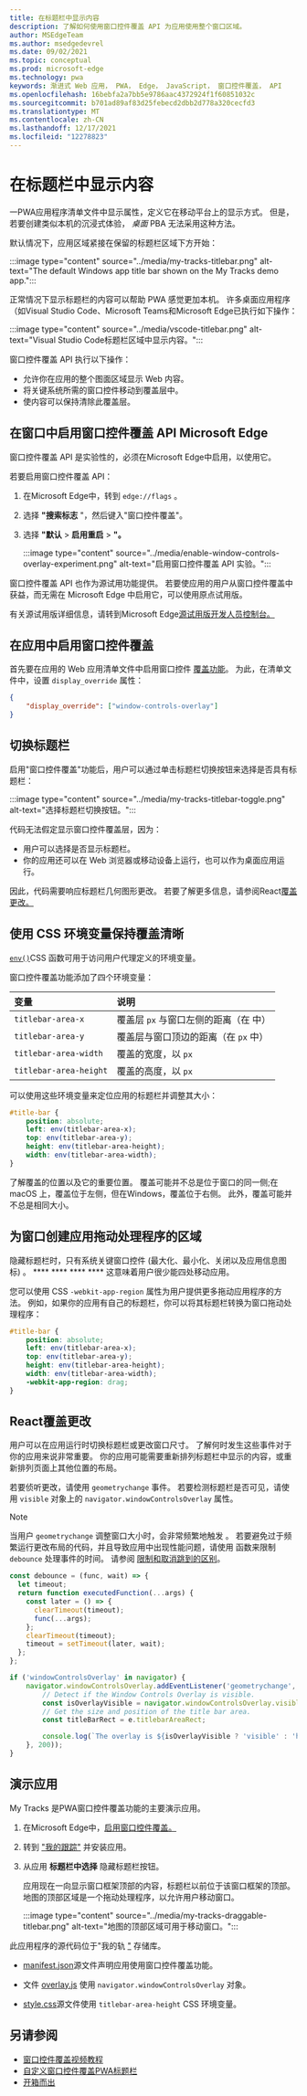 ```yaml
---
title: 在标题栏中显示内容
description: 了解如何使用窗口控件覆盖 API 为应用使用整个窗口区域。
author: MSEdgeTeam
ms.author: msedgedevrel
ms.date: 09/02/2021
ms.topic: conceptual
ms.prod: microsoft-edge
ms.technology: pwa
keywords: 渐进式 Web 应用， PWA， Edge， JavaScript， 窗口控件覆盖， API
ms.openlocfilehash: 16bebfa2a7bb5e9786aac4372924f1f60851032c
ms.sourcegitcommit: b701ad89af83d25febecd2dbb2d778a320cecfd3
ms.translationtype: MT
ms.contentlocale: zh-CN
ms.lasthandoff: 12/17/2021
ms.locfileid: "12278823"
---
```

# <a name="display-content-in-the-title-bar"></a>在标题栏中显示内容

一PWA应用程序清单文件中显示属性，定义它在移动平台上的显示方式。 [](https://developer.mozilla.org/docs/Web/Manifest/display)  但是，若要创建类似本机的沉浸式体验， _桌面_ PBA 无法采用这种方法。

默认情况下，应用区域紧接在保留的标题栏区域下方开始：

:::image type="content" source="../media/my-tracks-titlebar.png" alt-text="The default Windows app title bar shown on the My Tracks demo app.":::

正常情况下显示标题栏的内容可以帮助 PWA 感觉更加本机。  许多桌面应用程序（如Visual Studio Code、Microsoft Teams和Microsoft Edge已执行如下操作：

:::image type="content" source="../media/vscode-titlebar.png" alt-text="Visual Studio Code标题栏区域中显示内容。":::

窗口控件覆盖 API 执行以下操作：
*  允许你在应用的整个图面区域显示 Web 内容。
*  将关键系统所需的窗口控件移动到覆盖层中。
*  使内容可以保持清除此覆盖层。


<!-- ====================================================================== -->
## <a name="enable-the-window-controls-overlay-api-in-microsoft-edge"></a>在窗口中启用窗口控件覆盖 API Microsoft Edge

窗口控件覆盖 API 是实验性的，必须在Microsoft Edge中启用，以使用它。

若要启用窗口控件覆盖 API：

1.  在Microsoft Edge中，转到 `edge://flags` 。
1.  选择 **"搜索标志** "，然后键入"窗口控件覆盖"。
1.  选择 **"默认**  >  **启用重启**  >  **"。**

    :::image type="content" source="../media/enable-window-controls-overlay-experiment.png" alt-text="启用窗口控件覆盖 API 实验。":::

窗口控件覆盖 API 也作为源试用功能提供。  若要使应用的用户从窗口控件覆盖中获益，而无需在 Microsoft Edge 中启用它，可以使用原点试用版。

有关源试用版详细信息，请转到Microsoft Edge[源试用版开发人员控制台。](https://developer.microsoft.com/microsoft-edge/origin-trials)


<!-- ====================================================================== -->
## <a name="enable-the-window-controls-overlay-in-your-app"></a>在应用中启用窗口控件覆盖

首先要在应用的 Web 应用清单文件中启用窗口控件 [覆盖功能](./web-app-manifests.md)。  为此，在清单文件中，设置 `display_override` 属性：

```json
{
    "display_override": ["window-controls-overlay"]
}
```


<!-- ====================================================================== -->
## <a name="toggle-the-title-bar"></a>切换标题栏

启用"窗口控件覆盖"功能后，用户可以通过单击标题栏切换按钮来选择是否具有标题栏：

:::image type="content" source="../media/my-tracks-titlebar-toggle.png" alt-text="选择标题栏切换按钮。":::

代码无法假定显示窗口控件覆盖层，因为：
*  用户可以选择是否显示标题栏。
*  你的应用还可以在 Web 浏览器或移动设备上运行，也可以作为桌面应用运行。

因此，代码需要响应标题栏几何图形更改。  若要了解更多信息，请参阅React[覆盖更改。](#react-to-overlay-changes)


<!-- ====================================================================== -->
## <a name="use-css-environment-variables-to-stay-clear-of-the-overlay"></a>使用 CSS 环境变量保持覆盖清晰

[`env()`](https://developer.mozilla.org/docs/Web/CSS/env)CSS 函数可用于访问用户代理定义的环境变量。

窗口控件覆盖功能添加了四个环境变量：

| 变量 | 说明 |
|:--- |:---
| `titlebar-area-x` | 覆盖层 `px` 与窗口左侧的距离（在 中） |
| `titlebar-area-y` | 覆盖层与窗口顶边的距离（在 `px` 中） |
| `titlebar-area-width` | 覆盖的宽度，以 `px` |
| `titlebar-area-height` | 覆盖的高度，以 `px` |

可以使用这些环境变量来定位应用的标题栏并调整其大小：

```css
#title-bar {
    position: absolute;
    left: env(titlebar-area-x);
    top: env(titlebar-area-y);
    height: env(titlebar-area-height);
    width: env(titlebar-area-width);
}
```

了解覆盖的位置以及它的重要位置。  覆盖可能并不总是位于窗口的同一侧;在 macOS 上，覆盖位于左侧，但在Windows，覆盖位于右侧。  此外，覆盖可能并不总是相同大小。


<!-- ====================================================================== -->
## <a name="make-regions-of-your-app-drag-handlers-for-the-window"></a>为窗口创建应用拖动处理程序的区域

隐藏标题栏时，只有系统关键窗口控件 (最大化、最小化、关闭以及应用信息图标) 。 **** **** **** ****  这意味着用户很少能四处移动应用。

您可以使用 CSS `-webkit-app-region` 属性为用户提供更多拖动应用程序的方法。  例如，如果你的应用有自己的标题栏，你可以将其标题栏转换为窗口拖动处理程序：

```css
#title-bar {
    position: absolute;
    left: env(titlebar-area-x);
    top: env(titlebar-area-y);
    height: env(titlebar-area-height);
    width: env(titlebar-area-width);
    -webkit-app-region: drag;
}
```


<!-- ====================================================================== -->
## <a name="react-to-overlay-changes"></a>React覆盖更改

用户可以在应用运行时切换标题栏或更改窗口尺寸。  了解何时发生这些事件对于你的应用来说非常重要。  你的应用可能需要重新排列标题栏中显示的内容，或重新排列页面上其他位置的布局。

若要侦听更改，请使用 `geometrychange` 事件。  若要检测标题栏是否可见，请使用 `visible` 对象上的 `navigator.windowControlsOverlay` 属性。

> [!NOTE]
> 当用户 `geometrychange` 调整窗口大小时，会非常频繁地触发 。  若要避免过于频繁运行更改布局的代码，并且导致应用中出现性能问题，请使用 函数来限制 `debounce` 处理事件的时间。  请参阅 [限制和取消跳到的区别](https://css-tricks.com/the-difference-between-throttling-and-debouncing/)。

```javascript
const debounce = (func, wait) => {
  let timeout;
  return function executedFunction(...args) {
    const later = () => {
      clearTimeout(timeout);
      func(...args);
    };
    clearTimeout(timeout);
    timeout = setTimeout(later, wait);
  };
};

if ('windowControlsOverlay' in navigator) {
    navigator.windowControlsOverlay.addEventListener('geometrychange', debounce(e => {
        // Detect if the Window Controls Overlay is visible.
        const isOverlayVisible = navigator.windowControlsOverlay.visible;
        // Get the size and position of the title bar area.
        const titleBarRect = e.titlebarAreaRect;

        console.log(`The overlay is ${isOverlayVisible ? 'visible' : 'hidden'}, the title bar width is ${titleBarRect.width}px`);
    }, 200));
}
```


<!-- ====================================================================== -->
## <a name="demo-app"></a>演示应用

My Tracks 是PWA窗口控件覆盖功能的主要演示应用。

1. 在Microsoft Edge中，[启用窗口控件覆盖。](#enable-the-window-controls-overlay-in-your-app)

2. 转到 ["我的跟踪"](https://captainbrosset.github.io/mytracks/) 并安装应用。

3. 从应用 **标题栏中选择** 隐藏标题栏按钮。

   应用现在一向显示窗口框架顶部的内容，标题栏以前位于该窗口框架的顶部。  地图的顶部区域是一个拖动处理程序，以允许用户移动窗口。

   :::image type="content" source="../media/my-tracks-draggable-titlebar.png" alt-text="地图的顶部区域可用于移动窗口。":::

此应用程序的源代码位于"我的轨 ["](https://github.com/captainbrosset/mytracks) 存储库。

* [manifest.json](https://github.com/captainbrosset/mytracks/blob/main/mytracks/manifest.json)源文件声明应用使用窗口控件覆盖功能。

* 文件 [overlay.js](https://github.com/captainbrosset/mytracks/blob/main/src/overlay.js) 使用 `navigator.windowControlsOverlay` 对象。

* [style.css](https://github.com/captainbrosset/mytracks/blob/main/mytracks/style.css)源文件使用 `titlebar-area-height` CSS 环境变量。


<!-- ====================================================================== -->
## <a name="see-also"></a>另请参阅

*   [窗口控件覆盖视频教程](https://www.youtube.com/watch?v=NvClp35dFVI)
*   [自定义窗口控件覆盖PWA标题栏](https://web.dev/window-controls-overlay/)
*   [开箱而出](https://alistapart.com/article/breaking-out-of-the-box/)
